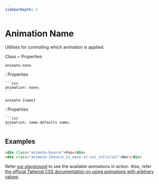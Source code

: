 ```yaml
---
sidebarDepth: 2
---
```


<!-- markdownlint-disable MD046 -->

# Animation Name

Utilities for controlling which animation is applied.

Class
~ Properties

`animate-none`

: Properties

    ```css
    animation: none;
    ```

`animate-[name]`

: Properties

    ```css
    animation: some-defaults name;
    ```

## Examples

```html
<div class="animate-bounce">Foo</div>
<div class="animate-[bounce_1s_ease-in-out_infinite]">Bar</div>
```

Refer [our playground](https://ikcb.org/animated-tailwindcss) to see the available animations in action. Also, refer [the official Tailwind CSS documentation on using animations with arbitrary values](https://tailwindcss.com/docs/animation#arbitrary-values).
